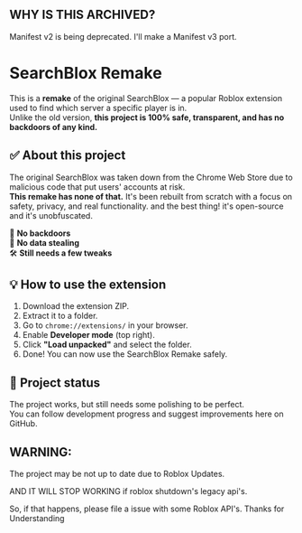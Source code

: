 ## WHY IS THIS ARCHIVED?
Manifest v2 is being deprecated. I'll make a Manifest v3 port.

# SearchBlox Remake

This is a **remake** of the original SearchBlox — a popular Roblox extension used to find which server a specific player is in.  
Unlike the old version, **this project is 100% safe, transparent, and has no backdoors of any kind.**

## ✅ About this project

The original SearchBlox was taken down from the Chrome Web Store due to malicious code that put users' accounts at risk.  
**This remake has none of that.** It's been rebuilt from scratch with a focus on safety, privacy, and real functionality.
and the best thing! it's open-source and it's unobfuscated.

🚫 **No backdoors**  
🔐 **No data stealing**  
🛠️ **Still needs a few tweaks**

## 💡 How to use the extension

1. Download the extension ZIP.
2. Extract it to a folder.
3. Go to `chrome://extensions/` in your browser.
4. Enable **Developer mode** (top right).
5. Click **"Load unpacked"** and select the folder.
6. Done! You can now use the SearchBlox Remake safely.

## 🧪 Project status

The project works, but still needs some polishing to be perfect.  
You can follow development progress and suggest improvements here on GitHub.

## WARNING:

The project may be not up to date due to Roblox Updates.


AND IT WILL STOP WORKING if roblox shutdown's legacy api's.


So, if that happens, please file a issue with some Roblox API's. Thanks for Understanding
